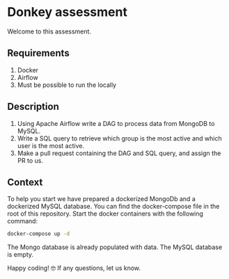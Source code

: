 # Donkey assessment

Welcome to this assessment.

## Requirements
1. Docker
2. Airflow
3. Must be possible to run the locally

## Description
1. Using Apache Airflow write a DAG to process data from MongoDB to MySQL.
2. Write a SQL query to retrieve which group is the most active and which user is the most active.
3. Make a pull request containing the DAG and SQL query, and assign the PR to us.

## Context
To help you start we have prepared a dockerized MongoDb and a dockerized MySQL database.
You can find the docker-compose file in the root of this repository.
Start the docker containers with the following command:

```bash
docker-compose up -d
```

The Mongo database is already populated with data. The MySQL database is empty.

Happy coding! 🤓
If any questions, let us know.
